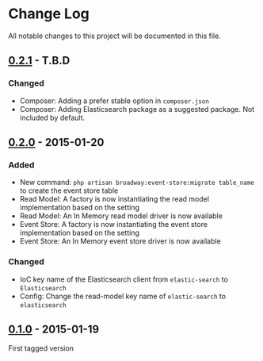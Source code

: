 # Change Log
All notable changes to this project will be documented in this file.

## [0.2.1]() - T.B.D

### Changed

- Composer: Adding a prefer stable option in `composer.json`
- Composer: Adding Elasticsearch package as a suggested package. Not included by default.


## [0.2.0](https://github.com/nWidart/Laravel-broadway/releases/tag/0.2) - 2015-01-20

### Added

- New command: `php artisan broadway:event-store:migrate table_name` to create the event store table
- Read Model: A factory is now instantiating the read model implementation based on the setting
- Read Model: An In Memory read model driver is now available
- Event Store: A factory is now instantiating the event store implementation based on the setting
- Event Store: An In Memory event store driver is now available

### Changed

- IoC key name of the Elasticsearch client from `elastic-search` to `Elasticsearch`
- Config: Change the read-model key name of `elastic-search` to `elasticsearch`


## [0.1.0](https://github.com/nWidart/Laravel-broadway/releases/tag/0.1) - 2015-01-19

First tagged version

